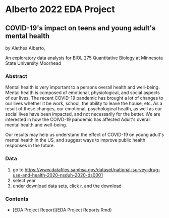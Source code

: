 # Alberto 2022 EDA Project

## COVID-19's impact on teens and young adult's mental health

by Alethea Alberto,

An exploratory data analysis for BIOL 275 Quantitative Biology at Minnesota State University Moorhead

### Abstract

Mental health is very important to a persons overall health and well-being. Mental health is composed of emotional, physiological, and social aspects of our lives. The recent COVID-19 pandemic has brought a lot of changes to our lives whether it be work, school, the ability to leave the house, etc. As a result of these changes, our emotional, psychological health, as well as our social lives have been impacted, and not necessarily for the better. We are interested in how the COIVD-19 pandemic has affected Adult's overall mental health and well-being.

Our results may help us understand the effect of COVID-19 on young adult's mental health in the US, and suggest ways to improve public health responses in the future.

### Data

1.  go to <https://www.datafiles.samhsa.gov/dataset/national-survey-drug-use-and-health-2020-nsduh-2020-ds0001>
2.  select year
3.  under download data sets, click r, and the download

### Contents

-   [EDA Project Report](EDA Project Reports.Rmd)
